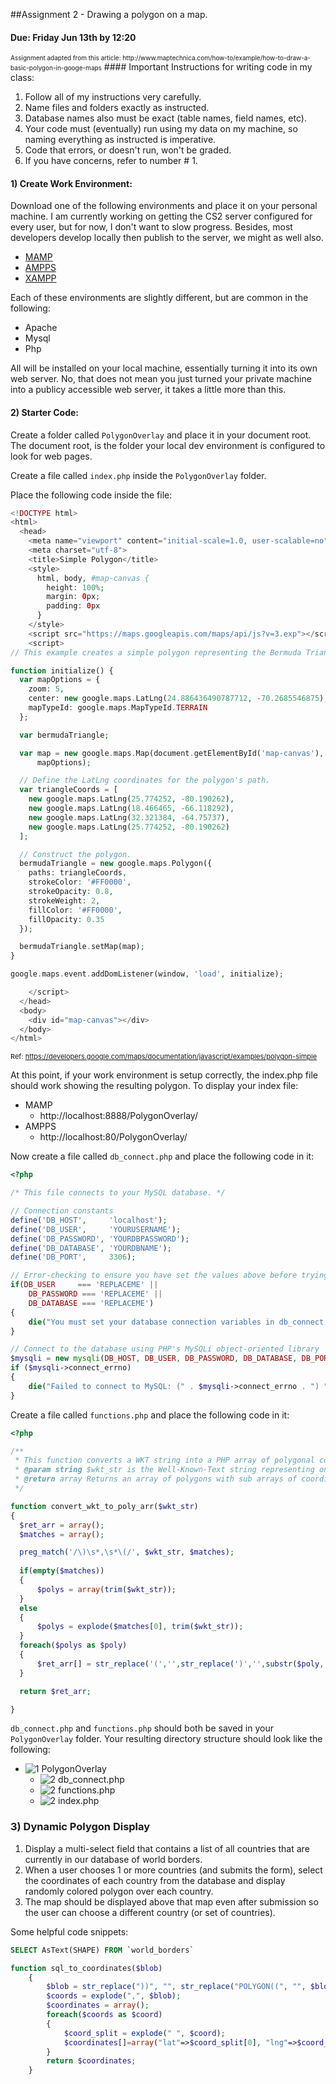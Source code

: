 ##Assignment 2 - Drawing a polygon on a map.

#### Due: Friday Jun 13th by 12:20
<span style="font-size:10px">
Assignment adapted from this article: 
http://www.maptechnica.com/how-to/example/how-to-draw-a-basic-polygon-in-googe-maps</span>
#### Important Instructions for writing code in my class:

>
1. Follow all of my instructions very carefully.
2. Name files and folders exactly as instructed.
3. Database names also must be exact (table names, field names, etc).
4. Your code must (eventually) run using my data on my machine, so naming everything as instructed is imperative. 
5. Code that errors, or doesn't run, won't be graded.
6. If you have concerns, refer to number # 1.

#### 1) Create Work Environment:

Download one of the following environments and place it on your personal machine. I am currently working
on getting the CS2 server configured for every user, but for now, I don't want to slow progress. Besides,
most developers develop locally then publish to the server, we might as well also. 

- [MAMP](http://www.mamp.info/en/downloads/)
- [AMPPS](http://www.softaculous.com/downloads)
- [XAMPP](https://www.apachefriends.org/download.html)

Each of these environments are slightly different, but are common in the following:

- Apache
- Mysql
- Php 

All will be installed on your local machine, essentially turning it into its own web server. No, that does
not mean you just turned your private machine into a publicy accessible web server, it takes a little
more than this. 



#### 2) Starter Code:

Create a folder called `PolygonOverlay` and place it in your document root. The document root, is the folder your local dev environment is configured to look for web pages.

Create a file called `index.php` inside the `PolygonOverlay` folder.

Place the following code inside the file:

```php
<!DOCTYPE html>
<html>
  <head>
    <meta name="viewport" content="initial-scale=1.0, user-scalable=no">
    <meta charset="utf-8">
    <title>Simple Polygon</title>
    <style>
      html, body, #map-canvas {
        height: 100%;
        margin: 0px;
        padding: 0px
      }
    </style>
    <script src="https://maps.googleapis.com/maps/api/js?v=3.exp"></script>
    <script>
// This example creates a simple polygon representing the Bermuda Triangle.

function initialize() {
  var mapOptions = {
    zoom: 5,
    center: new google.maps.LatLng(24.886436490787712, -70.2685546875),
    mapTypeId: google.maps.MapTypeId.TERRAIN
  };

  var bermudaTriangle;

  var map = new google.maps.Map(document.getElementById('map-canvas'),
      mapOptions);

  // Define the LatLng coordinates for the polygon's path.
  var triangleCoords = [
    new google.maps.LatLng(25.774252, -80.190262),
    new google.maps.LatLng(18.466465, -66.118292),
    new google.maps.LatLng(32.321384, -64.75737),
    new google.maps.LatLng(25.774252, -80.190262)
  ];

  // Construct the polygon.
  bermudaTriangle = new google.maps.Polygon({
    paths: triangleCoords,
    strokeColor: '#FF0000',
    strokeOpacity: 0.8,
    strokeWeight: 2,
    fillColor: '#FF0000',
    fillOpacity: 0.35
  });

  bermudaTriangle.setMap(map);
}

google.maps.event.addDomListener(window, 'load', initialize);

    </script>
  </head>
  <body>
    <div id="map-canvas"></div>
  </body>
</html>
```
<span style="font-size:11px">Ref: https://developers.google.com/maps/documentation/javascript/examples/polygon-simple</span>

At this point, if your work environment is setup correctly, the index.php file should work showing the resulting polygon. To display your index file:

- MAMP
    - http://localhost:8888/PolygonOverlay/
- AMPPS
    - http://localhost:80/PolygonOverlay/

Now create a file called `db_connect.php` and place the following code in it:

```php
<?php

/* This file connects to your MySQL database. */

// Connection constants 
define('DB_HOST',     'localhost');
define('DB_USER',     'YOURUSERNAME');
define('DB_PASSWORD', 'YOURDBPASSWORD');
define('DB_DATABASE', 'YOURDBNAME');
define('DB_PORT',     3306);

// Error-checking to ensure you have set the values above before trying to run one of the examples
if(DB_USER     === 'REPLACEME' ||
    DB_PASSWORD === 'REPLACEME' ||
    DB_DATABASE === 'REPLACEME')
{
    die("You must set your database connection variables in db_connect.php before viewing this example!");
}

// Connect to the database using PHP's MySQLi object-oriented library
$mysqli = new mysqli(DB_HOST, DB_USER, DB_PASSWORD, DB_DATABASE, DB_PORT);
if ($mysqli->connect_errno)
{
    die("Failed to connect to MySQL: (" . $mysqli->connect_errno . ") " . $mysqli->connect_error);
}
```

Create a file called `functions.php` and place the following code in it:

```php
<?php

/**
 * This function converts a WKT string into a PHP array of polygonal coordinate pairs.
 * @param string $wkt_str is the Well-Known-Text string representing one or more polygons
 * @return array Returns an array of polygons with sub arrays of coordinate pairs
 */ 

function convert_wkt_to_poly_arr($wkt_str)
{
  $ret_arr = array();
  $matches = array();

  preg_match('/\)\s*,\s*\(/', $wkt_str, $matches);
  
  if(empty($matches))
  {  
      $polys = array(trim($wkt_str));
  }
  else
  {
      $polys = explode($matches[0], trim($wkt_str));
  }
  foreach($polys as $poly)
  {
      $ret_arr[] = str_replace('(','',str_replace(')','',substr($poly, stripos($poly,'(')+2, stripos($poly,')')-2))); 
  }

  return $ret_arr;

}
```

`db_connect.php` and `functions.php` should both be saved in your `PolygonOverlay` folder. Your resulting directory structure should look like the following:

- ![1] PolygonOverlay
    - ![2] db_connect.php
    - ![2] functions.php
    - ![2] index.php



### 3) Dynamic Polygon Display

1. Display a multi-select field that contains a list of all countries that are currently in our database of world borders.
2. When a user chooses 1 or more countries (and submits the form), select the coordinates of each country from the database and display randomly colored polygon over each country.
3. The map should be displayed above that map even after submission so the user can choose a different country (or set of countries).


Some helpful code snippets:

```sql
SELECT AsText(SHAPE) FROM `world_borders`
```

```php
function sql_to_coordinates($blob)
    {
        $blob = str_replace("))", "", str_replace("POLYGON((", "", $blob));
        $coords = explode(",", $blob);
        $coordinates = array();
        foreach($coords as $coord)
        {
            $coord_split = explode(" ", $coord);
            $coordinates[]=array("lat"=>$coord_split[0], "lng"=>$coord_split[1]);
        }
        return $coordinates;
    }
```



[1]: https://cdn1.iconfinder.com/data/icons/stilllife/24x24/filesystems/gnome-fs-directory.png
[2]: http://png-2.findicons.com/files/icons/2360/spirit20/20/file_php.png
[3]: http://www.lecollagiste.com/collanews/themes/lilina/web/media/folder.gif
